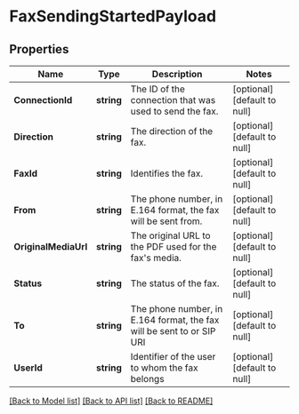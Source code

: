 # FaxSendingStartedPayload

## Properties
Name | Type | Description | Notes
------------ | ------------- | ------------- | -------------
**ConnectionId** | **string** | The ID of the connection that was used to send the fax. | [optional] [default to null]
**Direction** | **string** | The direction of the fax. | [optional] [default to null]
**FaxId** | **string** | Identifies the fax. | [optional] [default to null]
**From** | **string** | The phone number, in E.164 format, the fax will be sent from. | [optional] [default to null]
**OriginalMediaUrl** | **string** | The original URL to the PDF used for the fax&#x27;s media. | [optional] [default to null]
**Status** | **string** | The status of the fax. | [optional] [default to null]
**To** | **string** | The phone number, in E.164 format, the fax will be sent to or SIP URI | [optional] [default to null]
**UserId** | **string** | Identifier of the user to whom the fax belongs | [optional] [default to null]

[[Back to Model list]](../README.md#documentation-for-models) [[Back to API list]](../README.md#documentation-for-api-endpoints) [[Back to README]](../README.md)

